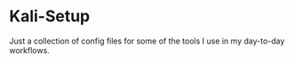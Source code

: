 # Kali-Setup

Just a collection of config files for some of the tools I use in my day-to-day workflows.